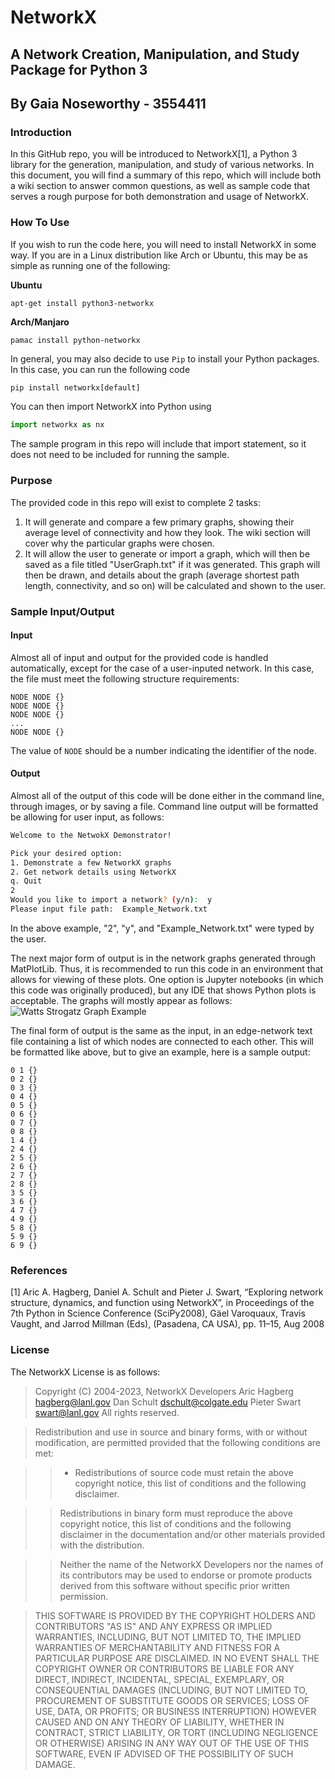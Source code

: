  # NetworkX
 ## A Network Creation, Manipulation, and Study Package for Python 3
 ## By Gaia Noseworthy - 3554411

 ### Introduction
 In this GitHub repo, you will be introduced to NetworkX[1], a Python 3 library for the generation, manipulation, and study of various networks. In this document, you will find a summary of this repo, which will include both a wiki section to answer common questions, as well as sample code that serves a rough purpose for both demonstration and usage of NetworkX.

 ### How To Use
 If you wish to run the code here, you will need to install NetworkX in some way. If you are in a Linux distribution like Arch or Ubuntu, this may be as simple as running one of the following:

 **Ubuntu**
 ```
 apt-get install python3-networkx
 ```

 **Arch/Manjaro**
 ```
 pamac install python-networkx
 ```

 In general, you may also decide to use `Pip` to install your Python packages. In this case, you can run the following code
 ```Python
 pip install networkx[default]
 ```

 You can then import NetworkX into Python using
 ```Python
 import networkx as nx
 ```

 The sample program in this repo will include that import statement, so it does not need to be included for running the sample.

 ### Purpose
 The provided code in this repo will exist to complete 2 tasks:
 1. It will generate and compare a few primary graphs, showing their average level of connectivity and how they look. The wiki section will cover why the particular graphs were chosen.
 2. It will allow the user to generate or import a graph, which will then be saved as a file titled "UserGraph.txt" if it was generated. This graph will then be drawn, and details about the graph (average shortest path length, connectivity, and so on) will be calculated and shown to the user.

 ### Sample Input/Output
 #### Input
 Almost all of input and output for the provided code is handled automatically, except for the case of a user-inputed network. In this case, the file must meet the following structure requirements:
 ```
 NODE NODE {}
 NODE NODE {}
 NODE NODE {}
 ...
 NODE NODE {}
 ```

 The value of `NODE` should be a number indicating the identifier of the node.

 #### Output
 Almost all of the output of this code will be done either in the command line, through images, or by saving a file. Command line output will be formatted be allowing for user input, as follows:
 ```Bash
 Welcome to the NetwokX Demonstrator!

 Pick your desired option:
 1. Demonstrate a few NetworkX graphs
 2. Get network details using NetworkX
 q. Quit
 2
 Would you like to import a network? (y/n):  y
 Please input file path:  Example_Network.txt
 ```

 In the above example, "2", "y", and "Example_Network.txt" were typed by the user.

 The next major form of output is in the network graphs generated through MatPlotLib. Thus, it is recommended to run this code in an environment that allows for viewing of these plots. One option is Jupyter notebooks (in which this code was originally produced), but any IDE that shows Python plots is acceptable. The graphs will mostly appear as follows:
 ![Watts Strogatz Graph Example](Example.png)

 The final form of output is the same as the input, in an edge-network text file containing a list of which nodes are connected to each other. This will be formatted like above, but to give an example, here is a sample output:
 ```
 0 1 {}
 0 2 {}
 0 3 {}
 0 4 {}
 0 5 {}
 0 6 {}
 0 7 {}
 0 8 {}
 1 4 {}
 2 4 {}
 2 5 {}
 2 6 {}
 2 7 {}
 2 8 {}
 3 5 {}
 3 6 {}
 4 7 {}
 4 9 {}
 5 8 {}
 5 9 {}
 6 9 {}
 ```

 ### References
 [1] Aric A. Hagberg, Daniel A. Schult and Pieter J. Swart, “Exploring network structure, dynamics, and function using NetworkX”, in Proceedings of the 7th Python in Science Conference (SciPy2008), Gäel Varoquaux, Travis Vaught, and Jarrod Millman (Eds), (Pasadena, CA USA), pp. 11–15, Aug 2008

 ### License
 The NetworkX License is as follows:
 > Copyright (C) 2004-2023, NetworkX Developers
> Aric Hagberg <hagberg@lanl.gov>
> Dan Schult <dschult@colgate.edu>
> Pieter Swart <swart@lanl.gov>
> All rights reserved.

> Redistribution and use in source and binary forms, with or without modification, are permitted provided that the following conditions are met:

> > * Redistributions of source code must retain the above copyright
    notice, this list of conditions and the following disclaimer.

> > Redistributions in binary form must reproduce the above
    copyright notice, this list of conditions and the following
    disclaimer in the documentation and/or other materials provided
    with the distribution.

> > Neither the name of the NetworkX Developers nor the names of its
    contributors may be used to endorse or promote products derived
    from this software without specific prior written permission.

> THIS SOFTWARE IS PROVIDED BY THE COPYRIGHT HOLDERS AND CONTRIBUTORS "AS IS" AND ANY EXPRESS OR IMPLIED WARRANTIES, INCLUDING, BUT NOT LIMITED TO, THE IMPLIED WARRANTIES OF MERCHANTABILITY AND FITNESS FOR A PARTICULAR PURPOSE ARE DISCLAIMED. IN NO EVENT SHALL THE COPYRIGHT OWNER OR CONTRIBUTORS BE LIABLE FOR ANY DIRECT, INDIRECT, INCIDENTAL, SPECIAL, EXEMPLARY, OR CONSEQUENTIAL DAMAGES (INCLUDING, BUT NOT LIMITED TO, PROCUREMENT OF SUBSTITUTE GOODS OR SERVICES; LOSS OF USE, DATA, OR PROFITS; OR BUSINESS INTERRUPTION) HOWEVER CAUSED AND ON ANY THEORY OF LIABILITY, WHETHER IN CONTRACT, STRICT LIABILITY, OR TORT (INCLUDING NEGLIGENCE OR OTHERWISE) ARISING IN ANY WAY OUT OF THE USE OF THIS SOFTWARE, EVEN IF ADVISED OF THE POSSIBILITY OF SUCH DAMAGE.
